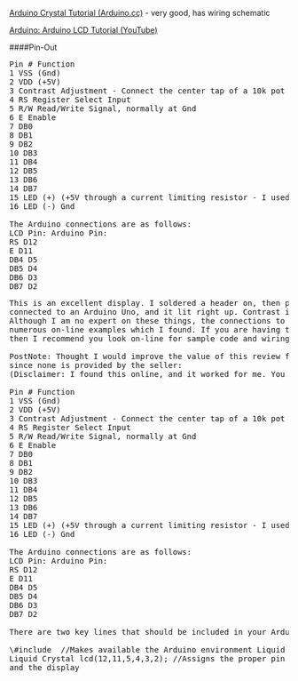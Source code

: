 [Arduino Crystal Tutorial (Arduino.cc)](https://www.arduino.cc/en/Tutorial/HelloWorld?from=Tutorial.LiquidCrystal) - very good, has wiring schematic

[Arduino: Arduino LCD Tutorial (YouTube)](https://www.youtube.com/watch?v=JDoTn1sLxWQ)

####Pin-Out
<pre>
Pin # Function
1 VSS (Gnd)
2 VDD (+5V)
3 Contrast Adjustment - Connect the center tap of a 10k pot connected between Gnd and 5V
4 RS Register Select Input
5 R/W Read/Write Signal, normally at Gnd
6 E Enable
7 DB0
8 DB1
9 DB2
10 DB3
11 DB4
12 DB5
13 DB6
14 DB7
15 LED (+) (+5V through a current limiting resistor - I used 220ohm)
16 LED (-) Gnd

The Arduino connections are as follows:
LCD Pin: Arduino Pin:
RS D12
E D11
DB4 D5
DB5 D4
DB6 D3
DB7 D2
</pre>

<pre>
This is an excellent display. I soldered a header on, then plugged the display into a breadboard 
connected to an Arduino Uno, and it lit right up. Contrast is adjustable as others have described. 
Although I am no expert on these things, the connections to the display seem to be the same as the 
numerous on-line examples which I found. If you are having trouble getting this display working, 
then I recommend you look on-line for sample code and wiring instructions and have some fun with it.

PostNote: Thought I would improve the value of this review for beginners by giving a pin listing, 
since none is provided by the seller:
(Disclaimer: I found this online, and it worked for me. You should check for yourself!)

Pin # Function
1 VSS (Gnd)
2 VDD (+5V)
3 Contrast Adjustment - Connect the center tap of a 10k pot connected between Gnd and 5V
4 RS Register Select Input
5 R/W Read/Write Signal, normally at Gnd
6 E Enable
7 DB0
8 DB1
9 DB2
10 DB3
11 DB4
12 DB5
13 DB6
14 DB7
15 LED (+) (+5V through a current limiting resistor - I used 220ohm)
16 LED (-) Gnd

The Arduino connections are as follows:
LCD Pin: Arduino Pin:
RS D12
E D11
DB4 D5
DB5 D4
DB6 D3
DB7 D2

There are two key lines that should be included in your Arduino sketch:

\#include <LiquidCrystal.h> //Makes available the Arduino environment Liquid Crystal Display
Liquid Crystal lcd(12,11,5,4,3,2); //Assigns the proper pin connections (as above) between Arduino 
and the display
